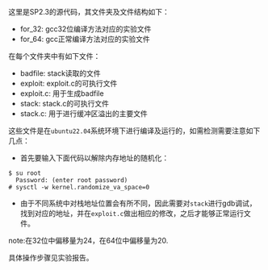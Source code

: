 这里是SP2.3的源代码，其文件夹及文件结构如下：
- for_32: gcc32位编译方法对应的实验文件
- for_64: gcc正常编译方法对应的实验文件

在每个文件夹中有如下文件：
- badfile: stack读取的文件
- exploit: exploit.c的可执行文件
- exploit.c: 用于生成badfile
- stack: stack.c的可执行文件
- stack.c: 用于进行缓冲区溢出的主要文件

这些文件是在`ubuntu22.04`系统环境下进行编译及运行的，如需检测需要注意如下几点：

- 首先要输入下面代码以解除内存地址的随机化：
```
$ su root
  Password: (enter root password)
# sysctl -w kernel.randomize_va_space=0
```
- 由于不同系统中对栈地址位置会有所不同，因此需要对`stack`进行gdb调试，找到对应的地址，并在`exploit.c`做出相应的修改，之后才能够正常运行文件。

note:在32位中偏移量为24，在64位中偏移量为20.

具体操作步骤见实验报告。